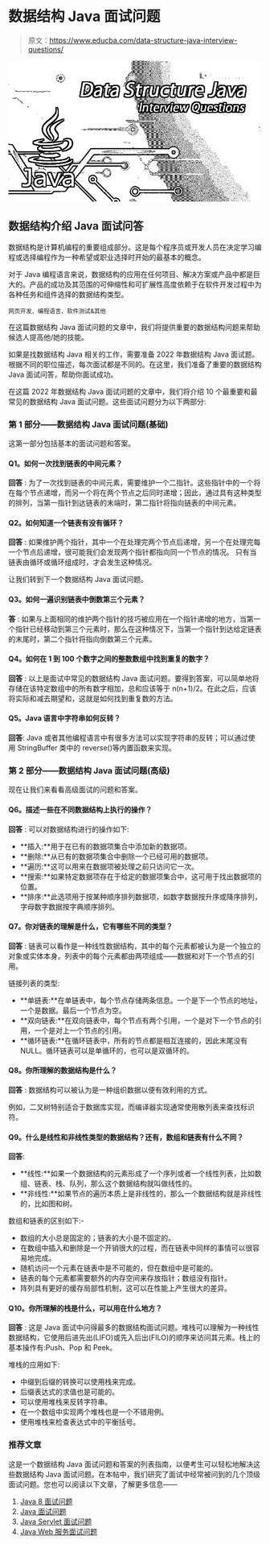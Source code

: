 # 数据结构 Java 面试问题

> 原文：<https://www.educba.com/data-structure-java-interview-questions/>

![Data Structure Java Interview Questions](img/0464167db730706380ef4f8cfce1986f.png)



## 数据结构介绍 Java 面试问答

数据结构是计算机编程的重要组成部分。这是每个程序员或开发人员在决定学习编程或选择编程作为一种希望或职业选择时开始的最基本的概念。

对于 Java 编程语言来说，数据结构的应用在任何项目、解决方案或产品中都是巨大的。产品的成功及其范围的可伸缩性和可扩展性高度依赖于在软件开发过程中为各种任务和组件选择的数据结构类型。

<small>网页开发、编程语言、软件测试&其他</small>

在这篇数据结构 Java 面试问题的文章中，我们将提供重要的数据结构问题来帮助候选人提高他/她的技能。

如果是找数据结构 Java 相关的工作，需要准备 2022 年数据结构 Java 面试题。根据不同的职位描述，每次面试都是不同的。在这里，我们准备了重要的数据结构 Java 面试问答，帮助你面试成功。

在这篇 2022 年数据结构 Java 面试问题的文章中，我们将介绍 10 个最重要和最常见的数据结构 Java 面试问题。这些面试问题分为以下两部分:

### 第 1 部分——数据结构 Java 面试问题(基础)

这第一部分包括基本的面试问题和答案。

#### Q1。如何一次找到链表的中间元素？

**回答** :
为了一次找到链表的中间元素，需要维护一个二指针。这些指针中的一个将在每个节点递增，而另一个将在两个节点之后同时递增；因此，通过具有这种类型的排列，当第一指针到达链表的末端时，第二指针将指向链表的中间元素。

#### Q2。如何知道一个链表有没有循环？

**回答** :
如果维护两个指针，其中一个在处理完两个节点后递增，另一个在处理完每一个节点后递增，很可能我们会发现两个指针都指向同一个节点的情况。
只有当链表由循环或循环组成时，才会发生这种情况。

让我们转到下一个数据结构 Java 面试问题。

#### Q3。如何一遍识别链表中倒数第三个元素？

**答** :
如果与上面相同的维护两个指针的技巧被应用在一个指针递增的地方，当第一个指针已经移动到第三个元素时，那么在这种情况下，当第一个指针到达给定链表的末尾时，第二个指针将指向倒数第三个元素。

#### Q4。如何在 1 到 100 个数字之间的整数数组中找到重复的数字？

**回答** :
以上是面试中常见的数据结构 Java 面试问题。要得到答案，可以简单地将存储在该特定数组中的所有数字相加，总和应该等于 n(n+1)/2。在此之后，应该将实际和减去期望和，这就是如何找到重复数的方法。

#### Q5。Java 语言中字符串如何反转？

**回答**:
Java 或者其他编程语言中有很多方法可以实现字符串的反转；可以通过使用 StringBuffer 类中的 reverse()等内置函数来实现。

### 第 2 部分——数据结构 Java 面试问题(高级)

现在让我们来看看高级面试的问题和答案。

#### Q6。描述一些在不同数据结构上执行的操作？

**回答** :
可以对数据结构进行的操作如下:

*   **插入:**用于在已有的数据项集合中添加新的数据项。
*   **删除:**从已有的数据项集合中删除一个已经可用的数据项。
*   **遍历:**这可以用来在数据项被处理之前只访问它一次。
*   **搜索:**如果特定数据项存在于给定的数据项集合中，这可用于找出数据项的位置。
*   **排序:**此选项用于按某种顺序排列数据项，如数字数据按升序或降序排列，字母数字数据按字典顺序排列。

#### Q7。你对链表的理解是什么，它有哪些不同的类型？

**回答** :
链表可以看作是一种线性数据结构，其中的每个元素都被认为是一个独立的对象或实体本身。列表中的每个元素都由两项组成——数据和对下一个节点的引用。

链接列表的类型:

*   **单链表:**在单链表中，每个节点存储两条信息。一个是下一个节点的地址，一个是数据。最后一个节点为空。
*   **双向链表:**在双向链表中，每个节点有两个引用，一个是对下一个节点的引用，一个是对上一个节点的引用。
*   **循环链表:**在循环链表中，所有的节点都是相互连接的，因此末尾没有 NULL。循环链表可以是单循环的，也可以是双循环的。

#### Q8。你所理解的数据结构是什么？

**回答** :
数据结构可以被认为是一种组织数据以便有效利用的方式。

例如，二叉树特别适合于数据库实现，而编译器实现通常使用散列表来查找标识符。

#### Q9。什么是线性和非线性类型的数据结构？还有，数组和链表有什么不同？

**回答**:

*   **线性:**如果一个数据结构的元素形成了一个序列或者一个线性列表，比如数组、链表、栈、队列，那么这个数据结构就叫做线性的。
*   **非线性:**如果节点的遍历本质上是非线性的，那么一个数据结构就是非线性的，比如图和树。

数组和链表的区别如下:-

*   数组的大小总是固定的；链表的大小是不固定的。
*   在数组中插入和删除是一个开销很大的过程，而在链表中同样的事情可以很容易地完成。
*   随机访问一个元素在链表中是不可能的，但在数组中是可能的。
*   链表的每个元素都需要额外的内存空间来存放指针；数组没有指针。
*   阵列具有更好的缓存局部性机制，这可以在性能上产生很大的差异。

#### Q10。你所理解的栈是什么，可以用在什么地方？

**回答** :
这是 Java 面试中问得最多的数据结构面试问题。堆栈可以理解为一种线性数据结构，它使用后进先出(LIFO)或先入后出(FILO)的顺序来访问其元素。栈上的基本操作有:Push、Pop 和 Peek。

堆栈的应用如下:

*   中缀到后缀的转换可以使用栈来完成。
*   后缀表达式的求值也是可能的。
*   可以使用堆栈来反转字符串。
*   在一个数组中实现两个堆栈也是一个不错用例。
*   使用堆栈来检查表达式中的平衡括号。

### 推荐文章

这是一个数据结构 Java 面试问题和答案的列表指南，以便考生可以轻松地解决这些数据结构 Java 面试问题。在本帖中，我们研究了面试中经常被问到的几个顶级面试问题。您也可以阅读以下文章，了解更多信息——

1.  [Java 8 面试问题](https://www.educba.com/java-8-interview-questions/)
2.  [Java 面试问题](https://www.educba.com/java-interview-questions/)
3.  [Java Servlet 面试问题](https://www.educba.com/java-servlet-interview-questions/)
4.  [Java Web 服务面试问题](https://www.educba.com/java-web-services-interview-questions-and-answers/)





